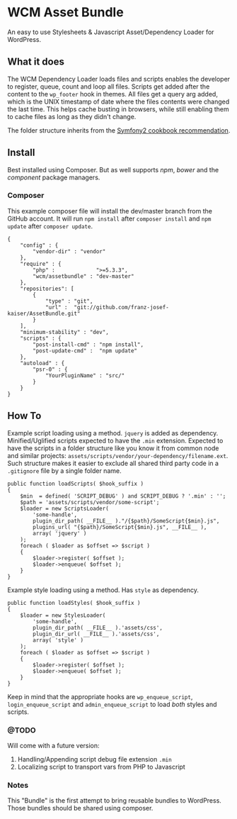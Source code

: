 # WCM Asset Bundle

An easy to use Stylesheets & Javascript Asset/Dependency Loader for WordPress.

## What it does

The WCM Dependency Loader loads files and scripts enables the developer to register, queue,
count and loop all files. Scripts get added after the content to the `wp_footer` hook in themes.
All files get a query arg added, which is the UNIX timestamp of date where the files
contents were changed the last time. This helps cache busting in browsers, while still
enabling them to cache files as long as they didn't change.

The folder structure inherits from the
[Symfony2 cookbook recommendation](http://symfony.com/doc/current/cookbook/bundles/best_practices.html).

## Install

Best installed using Composer. But as well supports *npm*, *bower* and the *component* package managers.

### Composer

This example composer file will install the dev/master branch from the GitHub account.
It will run `npm install` after `composer install` and `npm update` after `composer update`.

```
{
	"config" : {
		"vendor-dir" : "vendor"
	},
	"require" : {
		"php" :             ">=5.3.3",
		"wcm/assetbundle" : "dev-master"
	},
	"repositories": [
		{
			"type" : "git",
			"url" :  "git://github.com/franz-josef-kaiser/AssetBundle.git"
		}
	],
	"minimum-stability" : "dev",
	"scripts" : {
		"post-install-cmd" : "npm install",
		"post-update-cmd" :  "npm update"
	},
	"autoload" : {
		"psr-0" : {
			"YourPluginName" : "src/"
		}
	}
}
```

## How To

Example script loading using a method. `jquery` is added as dependency.
Minified/Uglified scripts expected to have the `.min` extension.
Expected to have the scripts in a folder structure like you know it from
common node and similar projects: `assets/scripts/vendor/your-dependency/filename.ext`.
Such structure makes it easier to exclude all shared third party code
in a `.gitignore` file by a single folder name.

```
public function loadScripts( $hook_suffix )
{
	$min  = defined( 'SCRIPT_DEBUG' ) and SCRIPT_DEBUG ? '.min' : '';
	$path = 'assets/scripts/vendor/some-script';
	$loader = new ScriptsLoader(
		'some-handle',
		plugin_dir_path( __FILE__ )."/{$path}/SomeScript{$min}.js",
		plugins_url( "{$path}/SomeScript{$min}.js", __FILE__ ),
		array( 'jquery' )
	);
	foreach ( $loader as $offset => $script )
	{
		$loader->register( $offset );
		$loader->enqueue( $offset );
	}
}
```

Example style loading using a method. Has `style` as dependency.

```
public function loadStyles( $hook_suffix )
{
	$loader = new StylesLoader(
		'some-handle',
		plugin_dir_path( __FILE__ ).'assets/css',
		plugin_dir_url( __FILE__ ).'assets/css',
		array( 'style' )
	);
	foreach ( $loader as $offset => $script )
	{
		$loader->register( $offset );
		$loader->enqueue( $offset );
	}
}
```

Keep in mind that the appropriate hooks are `wp_enqueue_script`, `login_enqueue_script`
and `admin_enqueue_script` to load *both* styles and scripts.

### @TODO

Will come with a future version:

 1. Handling/Appending script debug file extension `.min`
 1. Localizing script to transport vars from PHP to Javascript

### Notes

This "Bundle" is the first attempt to bring reusable bundles to WordPress.
Those bundles should be shared using composer.